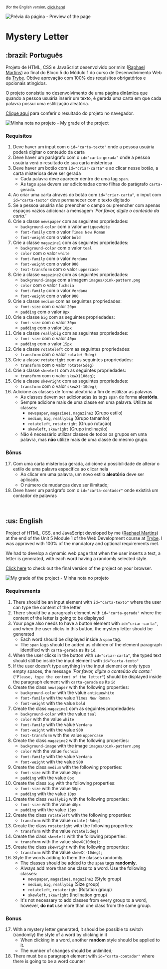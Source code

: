 <small>(for the English version, <a href="#en">click here</a>)</small>

![Prévia da página - Preview of the page](./preview.gif)

# Mystery Letter
<h2>:brazil: Português</h2>
<p id="pt">Projeto de HTML, CSS e JavaScript desenvolvido por mim (<a href="https://www.linkedin.com/in/raphaelameidamartins/" target="_blank" rel="external">Raphael Martins</a>) ao final do Bloco 5 do Módulo 1 do curso de Desenvolvimento Web da <a href="https://www.betrybe.com" targe="_blank" rel="nofollow">Trybe</a>. Obtive aprovação com 100% dos requisitos obrigatórios e opcionais atingidos.</p>
<p>O projeto consistiu no desenvolvimento de uma página dinâmica que quando a pessoa usuária inserir um texto, é gerada uma carta em que cada palavra possui uma estilização aleatória.</p>
<p><a href="https://raphaelalmeidamartins.github.io/project-mystery-letter/" target="_blank">Clique aqui</a> para conferir o resultado do projeto no navegador.</p>

![Minha nota no projeto - My grade of the project](./nota.png)

### Requisitos
<ol>
  <li>Deve haver um input com o <code>id="carta-texto"</code> onde a pessoa usuária poderá digitar o conteúdo da carta</li>
  <li>Deve haver um parágrafo com o <code>id="carta-gerada"</code> onde a pessoa usuária verá o resultado de sua carta misteriosa</li>
  <li>Deve haver um botão com <code>id="criar-carta"</code> e ao clicar nesse botão, a carta misteriosa deve ser gerada
    <ul>
      <li>Cada palavra deve aparecer dentro de uma tag <code>span</code>.</li>
      <li>As tags <code>span</code> devem ser adicionadas como filhas do parágrafo <code>carta-gerada</code>.</li>
    </ul>
  </li>
  <li>Ao criar uma carta através do botão com <code>id="criar-carta"</code>, o input com <code>id="carta-texto"</code> deve permanecer com o texto digitado</li>
  <li>Se a pessoa usuária não preencher o campo ou preencher com apenas espaços vazios adicionar a mensagem <em>'Por favor, digite o conteúdo da carta.'</em></li>
  <li>Crie a classe <code>newspaper</code> com as seguintes propriedades:
    <ul>
      <li><code>background-color</code> com o valor <code>antiquewhite</code></li>
      <li><code>font-family</code> com o valor <code>Times New Roman</code></li>
      <li><code>font-weight</code> com o valor <code>bold</code></li>
    </ul>
  </li>
  <li>Crie a classe <code>magazine1</code> com as seguintes propriedades:
    <ul>
      <li><code>background-color</code> com o valor <code>teal</code></li>
      <li><code>color</code> com o valor <code>white</code></li>
      <li><code>font-family</code> com o valor <code>Verdana</code></li>
      <li><code>font-weight</code> com o valor <code>900</code></li>
      <li><code>text-transform</code> com o valor <code>uppercase</code></li>
    </ul>
  </li>
  <li>Crie a classe <code>magazine2</code> com as seguintes propriedades:
    <ul>
      <li><code>background-image</code> com a imagem <code>images/pink-pattern.png</code></li>
      <li><code>color</code> com o valor <code>fuchsia</code></li>
      <li><code>font-family</code> com o valor <code>Verdana</code></li>
      <li><code>font-weight</code> com o valor <code>900</code></li>
    </ul>
  </li>
  <li>Crie a classe <code>medium</code> com as seguintes propriedades:
    <ul>
      <li><code>font-size</code> com o valor <code>20px</code></li>
      <li><code>padding</code> com o valor <code>8px</code></li>
    </ul>
  </li>
  <li>Crie a classe <code>big</code> com as seguintes propriedades:
    <ul>
      <li><code>font-size</code> com o valor <code>30px</code></li>
      <li><code>padding</code> com o valor <code>10px</code></li>
    </ul>
  </li>
  <li>Crie a classe <code>reallybig</code> com as seguintes propriedades:
    <ul>
      <li><code>font-size</code> com o valor <code>40px</code></li>
      <li><code>padding</code> com o valor <code>15px</code></li>
    </ul>
  </li>
  <li>Crie a classe <code>rotateleft</code> com as seguintes propriedades:
    <ul>
      <li><code>transform</code> com o valor <code>rotate(-5deg)</code></li>
    </ul>
  </li>
  <li>Crie a classe <code>rotateright</code> com as seguintes propriedades:
    <ul>
      <li><code>transform</code> com o valor <code>rotate(5deg)</code></li>
    </ul>
  </li>
  <li>Crie a classe <code>skewleft</code> com as seguintes propriedades:
    <ul>
      <li><code>transform</code> com o valor <code>skewX(10deg)</code>;</li>
    </ul>
  </li>
  <li>Crie a classe <code>skewright</code> com as seguintes propriedades:
    <ul>
      <li><code>transform</code> com o valor <code>skewX(-10deg)</code>;</li>
    </ul>
  </li>
  <li>Adicione as classes de forma aleatória a fim de estilizar as palavras.
    <ul>
      <li>As classes devem ser adicionadas às tags <code>span</code> de forma <strong>aleatória</strong>.</li>
      <li>Sempre adicione mais de uma classe em uma palavra. Utilize as classes:
        <ul>
          <li><code>newspaper</code>, <code>magazine1</code>, <code>magazine2</code> (Grupo estilo)</li>
          <li><code>medium</code>, <code>big</code>, <code>reallybig</code> (Grupo tamanho)</li>
          <li><code>rotateleft</code>, <code>rotateright</code> (Grupo rotação)</li>
          <li><code>skewleft</code>, <code>skewright</code> (Grupo inclinação)</li>
        </ul>
      </li>
      <li>Não é necessário utilizar classes de todos os grupos em uma palavra, mas <strong>não</strong> utilize mais de uma classe do mesmo grupo.</li>
    </ul>
  </li>
</ol>

### Bônus
<ol start="17">
  <li>Com uma carta misteriosa gerada, adicione a possibilidade de alterar o estilo de uma palavra específica ao clicar nela
    <ul>
      <li>Ao clicar em uma palavra, um novo estilo <strong>aleatório</strong> deve ser aplicado.</li>
      <li>O número de mudanças deve ser ilimitado;</li>
    </ul>
  </li>
  <li>Deve haver um parágrafo com o <code>id="carta-contador"</code> onde existirá um contador de palavras</li>
</ol>
<br>

<h2 id="en">:us: English</h2>
<p>Project of HTML, CSS, and JavaScript developed by me (<a href="https://www.linkedin.com/in/raphaelameidamartins/" target="_blank" rel="external">Raphael Martins</a>) at the end of the Unit 5 Module 1 of the Web Development course at <a href="https://www.betrybe.com" targe="_blank" rel="nofollow">Trybe</a>. I was approved with 100% of the mandatory and optional requirements met.</p>
<p>We had to develop a dynamic web page that when the user inserts a text, a letter is generated, with each word having a randomly selected style.</p>
<p><a href="https://raphaelalmeidamartins.github.io/project-mystery-letter/" target="_blank">Click here</a> to check out the final version of the project on your browser.</p>

![My grade of the project - Minha nota no projeto](./nota.png)

### Requirements
<ol>
  <li>There should be an input element with <code>id="carta-texto"</code> where the user can type the content of the letter</li>
  <li>There should be a paragraph element with <code>id="carta-gerada"</code> where the content of the letter is going to be displayed</li>
  <li>Your page also needs to have a button element with <code>id="criar-carta"</code>, and when the user clicks in this button, the mystery letter should be generated
    <ul>
      <li>Each word should be displayed inside a <code>span</code> tag.</li>
      <li>The <code>span</code> tags should be added as children of the element paragraph identified with <code>carta-gerada</code> as its <code>id</code>.</li>
    </ul>
  </li>
  <li>When the user clicks in the button with <code>id="criar-carta"</code>, the typed text should still be inside the input element with <code>id="carta-texto"</code></li>
  <li>If the user doesn't type anything in the input element or only types empty spaces, the message <em>'Por favor, digite o conteúdo da carta.'</em> (<code>"Please, type the content of the letter"</code>) should be displayed inside the paragraph element with <code>carta-gerada</code> as its <code>id</code></li>
  <li>Create the class <code>newspaper</code> with the following properties:
    <ul>
      <li><code>background-color</code> with the value <code>antiquewhite</code></li>
      <li><code>font-family</code> with the value <code>Times New Roman</code></li>
      <li><code>font-weight</code> with the value <code>bold</code></li>
    </ul>
  </li>
  <li>Create the class <code>magazine1</code> com as seguintes propriedades:
    <ul>
      <li><code>background-color</code> with the value <code>teal</code></li>
      <li><code>color</code> with the value <code>white</code></li>
      <li><code>font-family</code> with the value <code>Verdana</code></li>
      <li><code>font-weight</code> with the value <code>900</code></li>
      <li><code>text-transform</code> with the value <code>uppercase</code></li>
    </ul>
  </li>
  <li>Create the class <code>magazine2</code> with the following properties:
    <ul>
      <li><code>background-image</code> with the image <code>images/pink-pattern.png</code></li>
      <li><code>color</code> with the value <code>fuchsia</code></li>
      <li><code>font-family</code> with the value <code>Verdana</code></li>
      <li><code>font-weight</code> with the value <code>900</code></li>
    </ul>
  </li>
  <li>Create the class <code>medium</code> with the following properties:
    <ul>
      <li><code>font-size</code> with the value <code>20px</code></li>
      <li><code>padding</code> with the value <code>8px</code></li>
    </ul>
  </li>
  <li>Create the class <code>big</code> with the following properties:
    <ul>
      <li><code>font-size</code> with the value <code>30px</code></li>
      <li><code>padding</code> with the value <code>10px</code></li>
    </ul>
  </li>
  <li>Create the class <code>reallybig</code> with the following properties:
    <ul>
      <li><code>font-size</code> with the value <code>40px</code></li>
      <li><code>padding</code> with the value <code>15px</code></li>
    </ul>
  </li>
  <li>Create the class <code>rotateleft</code> with the following properties:
    <ul>
      <li><code>transform</code> with the value <code>rotate(-5deg)</code></li>
    </ul>
  </li>
  <li>Create the class <code>rotateright</code> with the following properties:
    <ul>
      <li><code>transform</code> with the value <code>rotate(5deg)</code></li>
    </ul>
  </li>
  <li>Create the class <code>skewleft</code> with the following properties:
    <ul>
      <li><code>transform</code> with the value <code>skewX(10deg)</code>;</li>
    </ul>
  </li>
  <li>Create the class <code>skewright</code> with the following properties:
    <ul>
      <li><code>transform</code> with the value <code>skewX(-10deg)</code>;</li>
    </ul>
  </li>
  <li>Style the words adding to them the classes randomly.
  <ul>
    <li>The classes should be added to the <code>span</code> tags <strong>randomly</strong>.</li>
    <li>Always add more than one class to a word. Use the following classes:
      <ul>
        <li><code>newspaper</code>, <code>magazine1</code>, <code>magazine2</code> (Style group)</li>
        <li><code>medium</code>, <code>big</code>, <code>reallybig</code> (Size group)</li>
        <li><code>rotateleft</code>, <code>rotateright</code> (Rotation group)</li>
        <li><code>skewleft</code>, <code>skewright</code> (Inclination group)</li>
      </ul>
    </li>
    <li>It's not necessary to add classes from every group to a word, however, <strong>do not</strong> use more than one class from the same group.</li>
  </ul>
</li>
</ol>

### Bonus
<ol start="17">
  <li>With a mystery letter generated, it should be possible to switch (randomly) the style of a word by clicking in it
    <ul>
      <li>When clicking in a word, another <strong>random</strong> style should be applied to it.</li>
      <li>The number of changes should be unlimited;</li>
    </ul>
  </li>
  <li>There must be a paragraph element with <code>id="carta-contador"</code> where there is going to be a word counter</li>
</ol>
